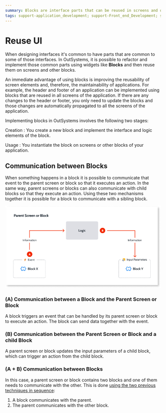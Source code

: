 ```yaml
---
summary: Blocks are interface parts that can be reused in screens and other blocks.
tags: support-application_development; support-Front_end_Development; support-Mobile_Apps; support-webapps; support-Front_end_Development-overview
---
```


# Reuse UI

When designing interfaces it's common to have parts that are common to some of those interfaces. In OutSystems, it is possible to refactor and implement those common parts using widgets like **Blocks** and then reuse them on screens and other blocks.

An immediate advantage of using blocks is improving the reusability of screen elements and, therefore, the maintainability of applications. For example, the header and footer of an application can be implemented using blocks that are reused in all screens of the application. If there are any changes to the header or footer, you only need to update the blocks and those changes are automatically propagated to all the screens of the application.

Implementing blocks in OutSystems involves the following two stages:

Creation
:   You create a new block and implement the interface and logic elements of the block.

Usage
:   You instantiate the block on screens or other blocks of your application.

## Communication between Blocks

When something happens in a block it is possible to communicate that event to the parent screen or block so that it executes an action. In the same way, parent screens or blocks can also communicate with child blocks so that they execute an action. Using these two mechanisms together it is possible for a block to communicate with a sibling block.

![Communicate between Blocks](images/block-communicate.png?width=400)

### (A) Communication between a Block and the Parent Screen or Block

A block triggers an event that can be handled by its parent screen or block to execute an action. The block can send data together with the event.

### (B) Communication between the Parent Screen or Block and a child Block

A parent screen or block updates the input parameters of a child block, which can trigger an action from the child block.

### (A + B) Communication between Blocks

In this case, a parent screen or block contains two blocks and one of them needs to communicate with the other. This is done [using the two previous techniques in sequence](<block-communicate.md>):

1. A block communicates with the parent.
1. The parent communicates with the other block.
